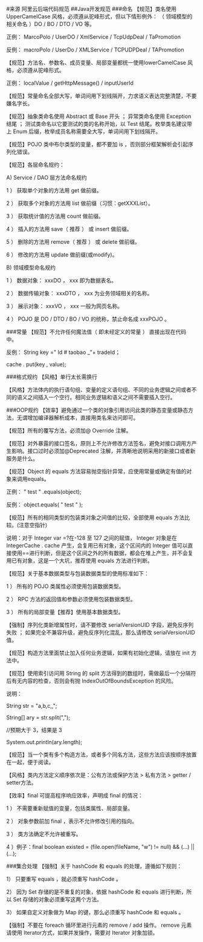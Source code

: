 #来源 阿里云后端代码规范
##Java开发规范
###命名
【规范】类名使用UpperCamelCase 风格，必须遵从驼峰形式，但以下情形例外： （ 领域模型的相关命名 ）DO / BO / DTO / VO 等。

正例： MarcoPolo / UserDO / XmlService / TcpUdpDeal / TaPromotion

反例： macroPolo / UserDo / XMLService / TCPUDPDeal / TAPromotion

 

【规范】方法名、参数名、成员变量、局部变量都统一使用lowerCamelCase 风格，必须遵从驼峰形式。

正例： localValue / getHttpMessage() / inputUserId

 

【规范】常量命名全部大写，单词间用下划线隔开，力求语义表达完整清楚，不要嫌名字长。

 

【规范】抽象类命名使用 Abstract 或 Base 开头 ； 异常类命名使用 Exception 结尾 ； 测试类命名以它要测试的类的名称开始，以 Test 结尾。枚举类名建议带上 Enum 后缀，枚举成员名称需要全大写，单词间用下划线隔开。

 

【规范】POJO 类中布尔类型的变量，都不要加 is ，否则部分框架解析会引起序列化错误。

 

【规范】各层命名规约：

A) Service / DAO 层方法命名规约

1 ） 获取单个对象的方法用 get 做前缀。

2 ） 获取多个对象的方法用 list 做前缀（习惯：getXXXList）。

3 ） 获取统计值的方法用 count 做前缀。

4 ） 插入的方法用 save（ 推荐 ） 或 insert 做前缀。

5 ） 删除的方法用 remove（ 推荐 ） 或 delete 做前缀。

6 ） 修改的方法用 update 做前缀(或modify)。

B) 领域模型命名规约

1 ） 数据对象： xxxDO ， xxx 即为数据表名。

2 ） 数据传输对象： xxxDTO ， xxx 为业务领域相关的名称。

3 ） 展示对象： xxxVO ， xxx 一般为网页名称。

4 ） POJO 是 DO / DTO / BO / VO 的统称，禁止命名成 xxxPOJO 。

 

###常量
【规范】不允许任何魔法值（ 即未经定义的常量 ） 直接出现在代码中。

反例： String key =" Id # taobao _"+ tradeId；

cache . put(key , value);

 

###格式规约
【风格】单行太长需换行

 

【风格】方法体内的执行语句组、变量的定义语句组、不同的业务逻辑之间或者不同的语义之间插入一个空行。相同业务逻辑和语义之间不需要插入空行。

 

###OOP规约
【效率】避免通过一个类的对象引用访问此类的静态变量或静态方法，无谓增加编译器解析成本，直接用类名来访问即可。

 

【规范】所有的覆写方法，必须加@ Override 注解。

 

【规范】对外暴露的接口签名，原则上不允许修改方法签名，避免对接口调用方产生影响。接口过时必须加@Deprecated 注解，并清晰地说明采用的新接口或者新服务是什么。

 

【规范】Object 的 equals 方法容易抛空指针异常，应使用常量或确定有值的对象来调用equals。

正例： " test " .equals(object);

反例： object.equals( " test " );

 

【规范】所有的相同类型的包装类对象之间值的比较，全部使用 equals 方法比较。(注意空指针)

说明：对于 Integer var =?在-128 至 127 之间的赋值， Integer 对象是在IntegerCache . cache 产生，会复用已有对象，这个区间内的 Integer 值可以直接使用==进行判断，但是这个区间之外的所有数据，都会在堆上产生，并不会复用已有对象，这是一个大坑，推荐使用 equals 方法进行判断。

 

【规范】关于基本数据类型与包装数据类型的使用标准如下：

1 ） 所有的 POJO 类属性必须使用包装数据类型。

2 ） RPC 方法的返回值和参数必须使用包装数据类型。

3 ） 所有的局部变量【推荐】使用基本数据类型。

 

【强制】序列化类新增属性时，请不要修改 serialVersionUID 字段，避免反序列失败 ； 如果完全不兼容升级，避免反序列化混乱，那么请修改 serialVersionUID 值。

 

【规范】构造方法里面禁止加入任何业务逻辑，如果有初始化逻辑，请放在 init 方法中。

 

【规范】使用索引访问用 String 的 split 方法得到的数组时，需做最后一个分隔符后有无内容的检查，否则会有抛 IndexOutOfBoundsException 的风险。

说明：

String str = "a,b,c,,";

String[] ary = str.split(",");

//预期大于 3，结果是 3

System.out.println(ary.length);

 

【规范】当一个类有多个构造方法，或者多个同名方法，这些方法应该按顺序放置在一起，便于阅读。

 

【风格】类内方法定义顺序依次是：公有方法或保护方法 > 私有方法 > getter / setter方法。

 

【效率】final 可提高程序响应效率，声明成 final 的情况：

1 ） 不需要重新赋值的变量，包括类属性、局部变量。

2 ） 对象参数前加 final ，表示不允许修改引用的指向。

3 ） 类方法确定不允许被重写。

4 ）例子：final boolean existed = (file.open(fileName, "w") != null) && (...) || (...);

 

###集合处理
【强制】关于 hashCode 和 equals 的处理，遵循如下规则：

1） 只要重写 equals ，就必须重写 hashCode 。

2） 因为 Set 存储的是不重复的对象，依据 hashCode 和 equals 进行判断，所以 Set 存储的对象必须重写这两个方法。

3） 如果自定义对象做为 Map 的键，那么必须重写 hashCode 和 equals 。

 

【强制】不要在 foreach 循环里进行元素的 remove / add 操作。 remove 元素请使用 Iterator方式，如果并发操作，需要对 Iterator 对象加锁。